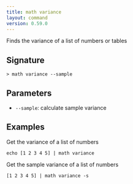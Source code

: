 ```yaml
---
title: math variance
layout: command
version: 0.59.0
---
```


Finds the variance of a list of numbers or tables

## Signature

```> math variance --sample```

## Parameters

 -  `--sample`: calculate sample variance

## Examples

Get the variance of a list of numbers
```shell
echo [1 2 3 4 5] | math variance
```

Get the sample variance of a list of numbers
```shell
[1 2 3 4 5] | math variance -s
```

